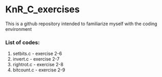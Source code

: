 # KnR_C_exercises
This is a github repository intended to familiarize myself with the coding environment

### List of codes: 
1. setbits.c    - exercise 2-6
2. invert.c     - exercise 2-7
3. rightrot.c   - exercise 2-8
4. bitcount.c   - exercise 2-9
